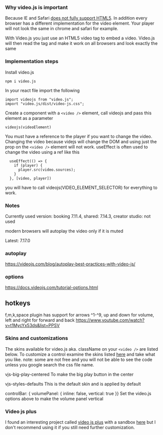 ### Why video.js is important

Because IE and Safari [does not fully support HTML5](https://caniuse.com/?search=HTML5%20video). In addition every browser has a different implementation for the video element. Your player will not look the same in chrome and safari for example.  

With Video.js you just use an HTML5 video tag to embed a video. Video.js will then read the tag and make it work on all browsers and look exactly the same
### Implementation steps

Install video.js

`npm i video.js`

In your react file import the following

```
import videojs from "video.js";
import "video.js/dist/video-js.css";
```

Create a component with a `<video />` element, call videojs and pass this element as a parameter

`videojs(videoElement)`


You must have a reference to the player if you want to change the video. Changing the video because videjs will change the DOM and using just the prop on the `<video />` element will not work. useEffect is often used to change the video using a ref like this

```
  useEffect(() => {
    if (player) {
      player.src(video.sources);
    }
  }, [video, player])

```
you will have to call videojs(VIDEO_ELEMENT_SELECTOR) for everything to work.
### Notes
Currently used version: booking 7.11.4, shared: 7.14.3, creator studio: not used

modern browsers will autoplay the video only if it is muted


Latest: 7.17.0

### autoplay
https://videojs.com/blog/autoplay-best-practices-with-video-js/

### options
https://docs.videojs.com/tutorial-options.html

## hotkeys
f,m,k,space   plugin has support for arrows ^1-^9, up and down for volume, left and right for forward and back
https://www.youtube.com/watch?v=t1MycYx53ds&list=PPSV

### Skins and customizations

The skins available for video.js  aka. className on your `<video />` are listed below. To customize a control examine the skins listed [here](https://github.com/videojs/video.js/wiki/Skins) and take what you like. note: some are not free and you will not be able to see the code unless you google search the css file name.

vjs-big-play-centered
To make the big play button in the center

vjs-styles-defaults
This is the default skin and is applied by default

controlBar: { volumePanel: { inline: false, vertical: true }}
Set the video.js options above to make the volume panel vertical


### Video js plus
I found an interesting project called [video js plus](https://github.com/Pong420/videojs-plus) with a sandbox [here](https://codesandbox.io/s/71z2lm4ko6) but I don't recommend using it if you still need further customization.